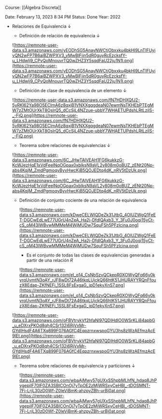 Course: [[Álgebra Discreta]]

Date: February 13, 2023 8:34 PM
Status: Done
Year: 2022

- Relaciones de Equivalencia ↓
    - Definición de relación de equivalencia ↓
    
    ![https://remnote-user-data.s3.amazonaws.com/yEODhSG5AnayNWCtjObxxku4bkHI9LnTIFUyivQN2wFP7B6aiBZWPXV3_yMwBlFiin5dR0guyRcEzcksfY-u_LHdwlj9_CPvQoMnouvrTQ0wZHZ3Y5sqdFaU22ju1N1l.png](https://remnote-user-data.s3.amazonaws.com/yEODhSG5AnayNWCtjObxxku4bkHI9LnTIFUyivQN2wFP7B6aiBZWPXV3_yMwBlFiin5dR0guyRcEzcksfY-u_LHdwlj9_CPvQoMnouvrTQ0wZHZ3Y5sqdFaU22ju1N1l.png)
    
    - Definición de clase de equivalencia de un elemento ↓
    
    ![https://remnote-user-data.s3.amazonaws.com/fN7HDHXQfJ2-5yRKl62Ya98O5EClmA6z8qxjB1VNXXgqgdeaN07ewmNsTKHEbPTEgMW7zZMtOUrXkT8OslrQ5_dCcSjL4NZzue-ubbY7WHAETUPdshLRtLzilS-_-FjQ.png](https://remnote-user-data.s3.amazonaws.com/fN7HDHXQfJ2-5yRKl62Ya98O5EClmA6z8qxjB1VNXXgqgdeaN07ewmNsTKHEbPTEgMW7zZMtOUrXkT8OslrQ5_dCcSjL4NZzue-ubbY7WHAETUPdshLRtLzilS-_-FjQ.png)
    
    - Teorema sobre relaciones de equivalencias ↓
    
    ![https://remnote-user-data.s3.amazonaws.com/6C_JHwTAlVEAH1FG6kukkzG-KcWJezHqE1xVdFeelNqOGpax0xblksN9aVL2y808m0oBUZ_zENt20Np-abs4KqjM_ZmdPgmoqyByvHwcKjB5QOJEDtq4dK_nRV5tDzUk.png](https://remnote-user-data.s3.amazonaws.com/6C_JHwTAlVEAH1FG6kukkzG-KcWJezHqE1xVdFeelNqOGpax0xblksN9aVL2y808m0oBUZ_zENt20Np-abs4KqjM_ZmdPgmoqyByvHwcKjB5QOJEDtq4dK_nRV5tDzUk.png)
    
    - Definición de conjunto cociente de una relación de equivalencia
        
        ![https://remnote-user-data.s3.amazonaws.com/kDweCELWIQDeZk31JtbG_4OIUZWgQ1FeET-DGCwEdLwE77UGrU4nZeA_Ha2j-DfdlQAxb3_Y_3Fu0J0oqi15yCt-cS_oM43lWBvwMMMeM4WjMUDw7SquFSh5PFzIcina.png](https://remnote-user-data.s3.amazonaws.com/kDweCELWIQDeZk31JtbG_4OIUZWgQ1FeET-DGCwEdLwE77UGrU4nZeA_Ha2j-DfdlQAxb3_Y_3Fu0J0oqi15yCt-cS_oM43lWBvwMMMeM4WjMUDw7SquFSh5PFzIcina.png)
        
        - Es el conjunto de todas las clases de equivalencias generadas a partir de una relación $R$
        
        ![https://remnote-user-data.s3.amazonaws.com/eI_q14_CsNbSzvQCkepR0XOWyQFq66y0kyrqUvmtN3oAY_rJF8wDt72A46tkqLUjckQ66htK51JHURAYYRQnFfouzX8Edap-ZKfNEFi_1SSL8FsExgaG_jpD1ekyXnS7.png](https://remnote-user-data.s3.amazonaws.com/eI_q14_CsNbSzvQCkepR0XOWyQFq66y0kyrqUvmtN3oAY_rJF8wDt72A46tkqLUjckQ66htK51JHURAYYRQnFfouzX8Edap-ZKfNEFi_1SSL8FsExgaG_jpD1ekyXnS7.png)
        
    
    ![https://remnote-user-data.s3.amazonaws.com/oFBVtrykVf2hfaNl97QDIHdlO0WSrKLi84apbG_u_eDXrxPKOd8qh4CSr132j6RjVxMr-GYdIHsdF4A6TXq899F076AGfC4EqpzrnxwspoGYU3hs8zWzAEfmzAcE9lEt.png](https://remnote-user-data.s3.amazonaws.com/oFBVtrykVf2hfaNl97QDIHdlO0WSrKLi84apbG_u_eDXrxPKOd8qh4CSr132j6RjVxMr-GYdIHsdF4A6TXq899F076AGfC4EqpzrnxwspoGYU3hs8zWzAEfmzAcE9lEt.png)
    
    - Teorema sobre relaciones de equivalencia y particiones ↓
        
        ![https://remnote-user-data.s3.amazonaws.com/wbaAjMwy57gUXxSShpbMLhfN_hdaq8JhPvgepiIF70lF0ZA3SBICOnOj7yTpOE2zMjWRSxyCeHBl_-tDOSMNT-7Fj-LrjL30zD0Wf-Z0leViBmK-ahzpyZBh-urBj0at.png](https://remnote-user-data.s3.amazonaws.com/wbaAjMwy57gUXxSShpbMLhfN_hdaq8JhPvgepiIF70lF0ZA3SBICOnOj7yTpOE2zMjWRSxyCeHBl_-tDOSMNT-7Fj-LrjL30zD0Wf-Z0leViBmK-ahzpyZBh-urBj0at.png)